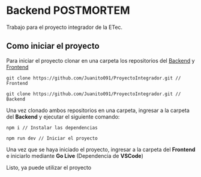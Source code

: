 # Backend POSTMORTEM

  

Trabajo para el proyecto integrador de la ETec.

  

## Como iniciar el proyecto

  

Para iniciar el proyecto clonar en una carpeta los repositorios del [Backend](link-backend) y [Frontend](link-frontend)

  

    git clone https://github.com/Juanito091/ProyectoIntegrador.git // Frontend

    git clone https://github.com/Juanito091/ProyectoIntegrador.git // Backend

  

Una vez clonado ambos repositorios en una carpeta, ingresar a la carpeta del **Backend** y ejecutar el siguiente comando:

  

    npm i // Instalar las dependencias
    
    npm run dev // Iniciar el proyecto

  

Una vez que se haya iniciado el proyecto, ingresar a la carpeta del **Frontend** e iniciarlo mediante **Go Live** (Dependencia de **VSCode**)

  

Listo, ya puede utilizar el proyecto